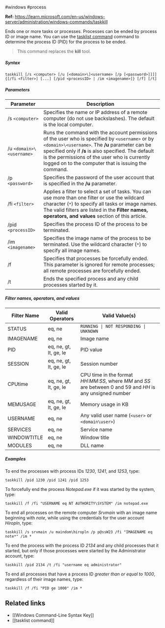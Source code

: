 #windows #process 

**Ref:** https://learn.microsoft.com/en-us/windows-server/administration/windows-commands/taskkill

Ends one or more tasks or processes. Processes can be ended by process ID or image name. You can use the [tasklist command](https://learn.microsoft.com/en-us/windows-server/administration/windows-commands/tasklist) command to determine the process ID (PID) for the process to be ended.
>This command replaces the **kill** tool.

##### Syntax
```
taskkill [/s <computer> [/u [<domain>\]<username> [/p [<password>]]]] {[/fi <filter>] [...] [/pid <processID> | /im <imagename>]} [/f] [/t]
```
##### Parameters
|Parameter|Description|
|---|---|
|/s `<computer>`|Specifies the name or IP address of a remote computer (do not use backslashes). The default is the local computer.|
|/u `<domain>\<username>`|Runs the command with the account permissions of the user who is specified by `<username>` or by `<domain>\<username>`. The **/u** parameter can be specified only if **/s** is also specified. The default is the permissions of the user who is currently logged on to the computer that is issuing the command.|
|/p `<password>`|Specifies the password of the user account that is specified in the **/u** parameter.|
|/fi `<filter>`|Applies a filter to select a set of tasks. You can use more than one filter or use the wildcard character (`*`) to specify all tasks or image names. The valid filters are listed in the **Filter names, operators, and values** section of this article.|
|/pid `<processID>`|Specifies the process ID of the process to be terminated.|
|/im `<imagename>`|Specifies the image name of the process to be terminated. Use the wildcard character (`*`) to specify all image names.|
|/f|Specifies that processes be forcefully ended. This parameter is ignored for remote processes; all remote processes are forcefully ended.|
|/t|Ends the specified process and any child processes started by it.|

##### Filter names, operators, and values
|Filter Name|Valid Operators|Valid Value(s)|
|---|---|---|
|STATUS|eq, ne|`RUNNING \| NOT RESPONDING \| UNKNOWN`|
|IMAGENAME|eq, ne|Image name|
|PID|eq, ne, gt, lt, ge, le|PID value|
|SESSION|eq, ne, gt, lt, ge, le|Session number|
|CPUtime|eq, ne, gt, lt, ge, le|CPU time in the format _HH:MM:SS_, where _MM_ and _SS_ are between 0 and 59 and _HH_ is any unsigned number|
|MEMUSAGE|eq, ne, gt, lt, ge, le|Memory usage in KB|
|USERNAME|eq, ne|Any valid user name (`<user>` or `<domain\user>`)|
|SERVICES|eq, ne|Service name|
|WINDOWTITLE|eq, ne|Window title|
|MODULES|eq, ne|DLL name|


##### Examples

To end the processes with process IDs _1230_, _1241_, and _1253_, type:

```
taskkill /pid 1230 /pid 1241 /pid 1253
```

To forcefully end the process _Notepad.exe_ if it was started by the system, type:

```
taskkill /f /fi "USERNAME eq NT AUTHORITY\SYSTEM" /im notepad.exe
```

To end all processes on the remote computer _Srvmain_ with an image name beginning with _note_, while using the credentials for the user account _Hiropln_, type:

```
taskkill /s srvmain /u maindom\hiropln /p p@ssW23 /fi "IMAGENAME eq note*" /im *
```

To end the process with the process ID _2134_ and any child processes that it started, but only if those processes were started by the Administrator account, type:

```
taskkill /pid 2134 /t /fi "username eq administrator"
```

To end all processes that have a process ID _greater than or equal to 1000_, regardless of their image names, type:

```
taskkill /f /fi "PID ge 1000" /im *
```

## Related links

- [[Windows Command-Line Syntax Key]] 
- [[tasklist command]]
